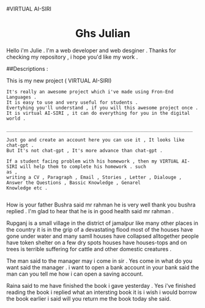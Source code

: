 #VIRTUAL AI-SIRI
<center>
  <h1 style="rgb(18,142,214)"> Ghs Julian</h1>
</center>

Hello i'm Julie . I'm a web developer and web desginer .
Thanks for checking my repository , i hope you'd like my work .

##Descriptions :

This is my new project ( VIRTUAL AI-SIRI)
```
It's really an awesome project which i've made using Fron-End Languages .
It is easy to use and very useful for students .
Evertyhing you'll understand , if you will this awesome project once .
It is virtual AI-SIRI , it can do everything for you in the digital world . 

____________________________________________________________________

Just go and create an account here you can use it , It looks like chat-gpt . 
But It's not chat-gpt , It's more advance than chat-gpt . 

If a student facing problem with his homework , then my VIRTUAL AI-SIRI will help them to complete his homework . such
as ,
writing a CV , Paragraph , Email , Stories , Letter , Dialouge , Answer the Questions , Bassic Knowledge , Genarel
Knowledge etc .


```
How is your father Bushra said mr rahman he is very well thank you bushra replied . I'm glad to hear that he is in good
health said mr rahman .

Rupganj is a small village in the district of jamalpur like many other places in the country it is in the grip of a
devastating flood most of the houses have gone under water and many samll houses have collapsed alltogether people have
token shelter on a few dry spots houses have houses-tops and on trees is terrible suffering for cattle and other
domestic creatures .

The man said to the manager may i come in sir . Yes come in what do you want said the manager . i want to open a bank
account in your bank said the man can you tell me how i can open a saving account.

Raina said to me have finished the book i gave yesterday . Yes i've finished reading the book i replied what an
intersting book it is i wish i would borrow the book earlier i said will you return me the book today she said.




